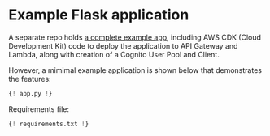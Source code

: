 # Example Flask application

A separate repo holds [a complete example app](https://github.com/mblackgeo/flask-cognito-jwt-example), including AWS CDK (Cloud Development Kit) code to deploy the application to API Gateway and Lambda, along with creation of a Cognito User Pool and Client.

However, a mimimal example application is shown below that demonstrates the features:

```py title="app.py"
{! app.py !}
```

Requirements file:

```py title="requirements.txt"
{! requirements.txt !}
```